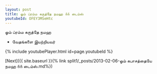 ```yaml
---
layout: post
title: ஓம் ப்ரம்ம கருத்தே நமஹ ௧௧ டைம்ஸ்
youtubeId: OFEY3MSeHtc
---
```

 
 
 ஓம் ப்ரம்ம கருத்தே நமஹ  
 
 -  வேதங்களை இயற்றியவர் 
 
  
 
  
 
 
 
 
 
 


{% include youtubePlayer.html id=page.youtubeId %}
 
[Next]({{ site.baseurl }}{% link  split1/_posts/2013-02-06-ஓம் கபாசத்தையே நமஹ ௧௧ டைம்ஸ்.md%})
 
